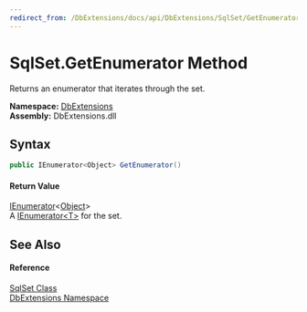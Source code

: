 ```yaml
---
redirect_from: /DbExtensions/docs/api/DbExtensions/SqlSet/GetEnumerator.html
---
```


SqlSet.GetEnumerator Method
===========================
Returns an enumerator that iterates through the set.
  
**Namespace:** [DbExtensions][1]  
**Assembly:** DbExtensions.dll

Syntax
------

```csharp
public IEnumerator<Object> GetEnumerator()
```

#### Return Value
[IEnumerator][2]&lt;[Object][3]>  
A [IEnumerator&lt;T>][2] for the set.

See Also
--------

#### Reference
[SqlSet Class][4]  
[DbExtensions Namespace][1]  

[1]: ../README.md
[2]: https://learn.microsoft.com/dotnet/api/system.collections.generic.ienumerator-1
[3]: https://learn.microsoft.com/dotnet/api/system.object
[4]: README.md